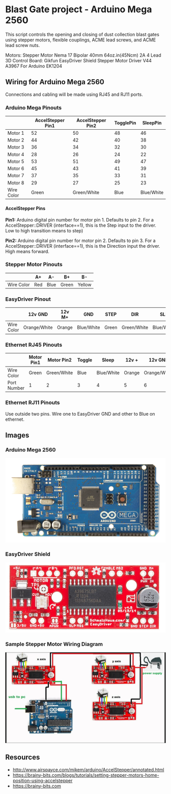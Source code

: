 # Blast Gate project - Arduino Mega 2560

This script controls the opening and closing of dust collection blast gates
using stepper motors, flexible couplings, ACME lead screws, and ACME lead screw nuts.

Motors: Stepper Motor Nema 17 Bipolar 40mm 64oz.in(45Ncm) 2A 4 Lead 3D
Control Board: Gikfun EasyDriver Shield Stepper Motor Driver V44 A3967 For Arduino EK1204

## Wiring for Arduino Mega 2560

Connections and cabling will be made using RJ45 and RJ11 ports.

### Arduino Mega Pinouts

|            | AccelStepper Pin1 | AccelStepper Pin2 | TogglePin | SleepPin   |
|------------|-------------------|-------------------|-----------|------------|
| Motor 1    | 52                | 50                | 48        | 46         |
| Motor 2    | 44                | 42                | 40        | 38         |
| Motor 3    | 36                | 34                | 32        | 30         |
| Motor 4    | 28                | 26                | 24        | 22         |
| Motor 5    | 53                | 51                | 49        | 47         |
| Motor 6    | 45                | 43                | 41        | 39         |
| Motor 7    | 37                | 35                | 33        | 31         |
| Motor 8    | 29                | 27                | 25        | 23         |
| Wire Color | Green             | Green/White       | Blue      | Blue/White |


#### AccelStepper Pins

**Pin1:** Arduino digital pin number for motor pin 1. Defaults to pin 2. For a AccelStepper::DRIVER (interface==1), this is the Step input to the driver. Low to high transition means to step)

**Pin2:** Arduino digital pin number for motor pin 2. Defaults to pin 3. For a AccelStepper::DRIVER (interface==1), this is the Direction input the driver. High means forward.

### Stepper Motor Pinouts

|            | A+  | A-   | B+    | B-     |
|------------|-----|------|-------|--------|
| Wire Color | Red | Blue | Green | Yellow |


### EasyDriver Pinout

|            | 12v GND     | 12v M+ | GND        | STEP  | DIR         | SLP        |
|------------|-------------|--------|------------|-------|-------------|------------|
| Wire Color | Orange/White| Orange | Blue/White | Green | Green/White | Blue/White |


### Ethernet RJ45 Pinouts

|             | Motor Pin1 | Motor Pin2  | Toggle | Sleep      | 12v +  | 12v GND      | N/A   | Arduino GND |
|-------------|------------|-------------|--------|------------|--------|--------------|-------|-------------|
| Wire Color  | Green      | Green/White | Blue   | Blue/White | Orange | Orange/White | Brown | Brown/White |
| Port Number | 1          | 2           | 3      | 4          | 5      | 6            | 7     | 8           |

### Ethernet RJ11 Pinouts

Use outside two pins. Wire one to EasyDriver GND and other to Blue on ethernet.

## Images

### Arduino Mega 2560

<img src="arduino-mega-2560.png">

### EasyDriver Shield

<img src="easy-driver.jpg">

### Sample Stepper Motor Wiring Diagram

<img src="stepper-motor-arduino-wiring-diagram.jpg">

## Resources

* http://www.airspayce.com/mikem/arduino/AccelStepper/annotated.html
* https://brainy-bits.com/blogs/tutorials/setting-stepper-motors-home-position-using-accelstepper
* https://brainy-bits.com
